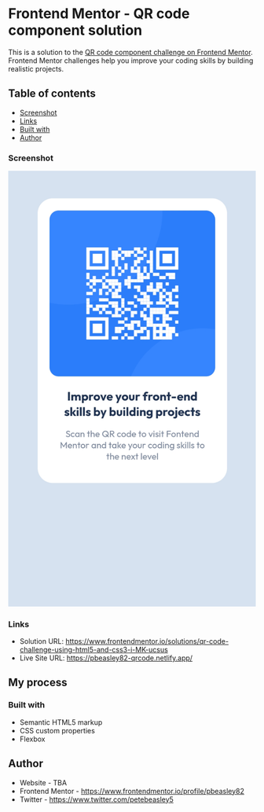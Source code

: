 # Frontend Mentor - QR code component solution

This is a solution to the [QR code component challenge on Frontend Mentor](https://www.frontendmentor.io/challenges/qr-code-component-iux_sIO_H). Frontend Mentor challenges help you improve your coding skills by building realistic projects. 

## Table of contents

- [Screenshot](#screenshot)
- [Links](#links)
- [Built with](#built-with)
- [Author](#author)

### Screenshot

![](./screenshot.png)

### Links

- Solution URL: https://www.frontendmentor.io/solutions/qr-code-challenge-using-html5-and-css3-i-MK-ucsus
- Live Site URL: https://pbeasley82-qrcode.netlify.app/

## My process

### Built with

- Semantic HTML5 markup
- CSS custom properties
- Flexbox

## Author

- Website - TBA
- Frontend Mentor - https://www.frontendmentor.io/profile/pbeasley82
- Twitter - https://www.twitter.com/petebeasley5
